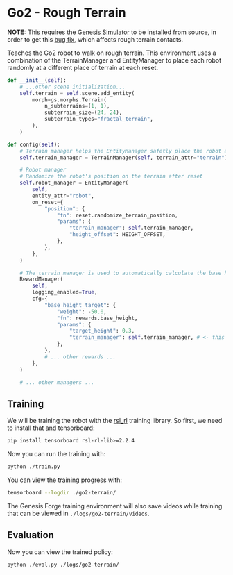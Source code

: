 # Go2 - Rough Terrain

**NOTE:** This requires the [Genesis Simulator](https://github.com/Genesis-Embodied-AI/Genesis) to be installed from source, in order to get this [bug fix](https://github.com/Genesis-Embodied-AI/Genesis/issues/1727), which affects rough terrain contacts.

Teaches the Go2 robot to walk on rough terrain. This environment uses a combination of the TerrainManager and EntityManager to place each robot randomly at a different place of terrain at each reset.

```python
def __init__(self):
    # ...other scene initialization...
    self.terrain = self.scene.add_entity(
        morph=gs.morphs.Terrain(
            n_subterrains=(1, 1),
            subterrain_size=(24, 24),
            subterrain_types="fractal_terrain",
        ),
    )

def config(self):
    # Terrain manager helps the EntityManager safetly place the robot above the terrain on reset
    self.terrain_manager = TerrainManager(self, terrain_attr="terrain")

    # Robot manager
    # Randomize the robot's position on the terrain after reset
    self.robot_manager = EntityManager(
        self,
        entity_attr="robot",
        on_reset={
            "position": {
                "fn": reset.randomize_terrain_position,
                "params": {
                    "terrain_manager": self.terrain_manager,
                    "height_offset": HEIGHT_OFFSET,
                },
            },
        },
    )

    # The terrain manager is used to automatically calculate the base height above the terrain
    RewardManager(
        self,
        logging_enabled=True,
        cfg={
            "base_height_target": {
                "weight": -50.0,
                "fn": rewards.base_height,
                "params": {
                    "target_height": 0.3,
                    "terrain_manager": self.terrain_manager, # <- this line
                },
            },
            # ... other rewards ...
        },
    )

    # ... other managers ...

```

## Training

We will be training the robot with the [rsl_rl](https://github.com/leggedrobotics/rsl_rl) training library. So first, we need to install that and tensorboard:

```bash
pip install tensorboard rsl-rl-lib>=2.2.4
```

Now you can run the training with:

```bash
python ./train.py
```

You can view the training progress with:

```bash
tensorboard --logdir ./go2-terrain/
```

The Genesis Forge training environment will also save videos while training that can be viewed in `./logs/go2-terrain/videos`.

## Evaluation

Now you can view the trained policy:

```bash
python ./eval.py ./logs/go2-terrain/
```
